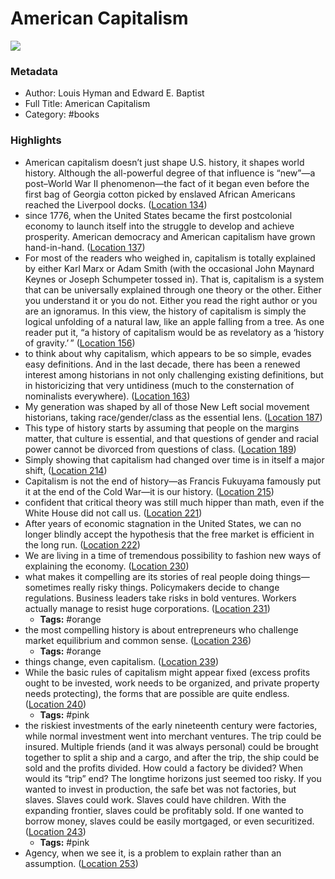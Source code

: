 # American Capitalism

![](https://images-na.ssl-images-amazon.com/images/I/41esL6eZSCL._SL200_.jpg)

### Metadata

- Author: Louis Hyman and Edward E. Baptist
- Full Title: American Capitalism
- Category: #books

### Highlights

- American capitalism doesn’t just shape U.S. history, it shapes world history. Although the all-powerful degree of that influence is “new”—a post–World War II phenomenon—the fact of it began even before the first bag of Georgia cotton picked by enslaved African Americans reached the Liverpool docks. ([Location 134](https://readwise.io/to_kindle?action=open&asin=B00MCTLNLW&location=134))
- since 1776, when the United States became the first postcolonial economy to launch itself into the struggle to develop and achieve prosperity. American democracy and American capitalism have grown hand-in-hand. ([Location 137](https://readwise.io/to_kindle?action=open&asin=B00MCTLNLW&location=137))
- For most of the readers who weighed in, capitalism is totally explained by either Karl Marx or Adam Smith (with the occasional John Maynard Keynes or Joseph Schumpeter tossed in). That is, capitalism is a system that can be universally explained through one theory or the other. Either you understand it or you do not. Either you read the right author or you are an ignoramus. In this view, the history of capitalism is simply the logical unfolding of a natural law, like an apple falling from a tree. As one reader put it, “a history of capitalism would be as revelatory as a ‘history of gravity.’ ” ([Location 156](https://readwise.io/to_kindle?action=open&asin=B00MCTLNLW&location=156))
- to think about why capitalism, which appears to be so simple, evades easy definitions. And in the last decade, there has been a renewed interest among historians in not only challenging existing definitions, but in historicizing that very untidiness (much to the consternation of nominalists everywhere). ([Location 163](https://readwise.io/to_kindle?action=open&asin=B00MCTLNLW&location=163))
- My generation was shaped by all of those New Left social movement historians, taking race/gender/class as the essential lens. ([Location 187](https://readwise.io/to_kindle?action=open&asin=B00MCTLNLW&location=187))
- This type of history starts by assuming that people on the margins matter, that culture is essential, and that questions of gender and racial power cannot be divorced from questions of class. ([Location 189](https://readwise.io/to_kindle?action=open&asin=B00MCTLNLW&location=189))
- Simply showing that capitalism had changed over time is in itself a major shift, ([Location 214](https://readwise.io/to_kindle?action=open&asin=B00MCTLNLW&location=214))
- Capitalism is not the end of history—as Francis Fukuyama famously put it at the end of the Cold War—it is our history. ([Location 215](https://readwise.io/to_kindle?action=open&asin=B00MCTLNLW&location=215))
- confident that critical theory was still much hipper than math, even if the White House did not call us. ([Location 221](https://readwise.io/to_kindle?action=open&asin=B00MCTLNLW&location=221))
- After years of economic stagnation in the United States, we can no longer blindly accept the hypothesis that the free market is efficient in the long run. ([Location 222](https://readwise.io/to_kindle?action=open&asin=B00MCTLNLW&location=222))
- We are living in a time of tremendous possibility to fashion new ways of explaining the economy. ([Location 230](https://readwise.io/to_kindle?action=open&asin=B00MCTLNLW&location=230))
- what makes it compelling are its stories of real people doing things—sometimes really risky things. Policymakers decide to change regulations. Business leaders take risks in bold ventures. Workers actually manage to resist huge corporations. ([Location 231](https://readwise.io/to_kindle?action=open&asin=B00MCTLNLW&location=231))
    - **Tags:** #orange
- the most compelling history is about entrepreneurs who challenge market equilibrium and common sense. ([Location 236](https://readwise.io/to_kindle?action=open&asin=B00MCTLNLW&location=236))
    - **Tags:** #orange
- things change, even capitalism. ([Location 239](https://readwise.io/to_kindle?action=open&asin=B00MCTLNLW&location=239))
- While the basic rules of capitalism might appear fixed (excess profits ought to be invested, work needs to be organized, and private property needs protecting), the forms that are possible are quite endless. ([Location 240](https://readwise.io/to_kindle?action=open&asin=B00MCTLNLW&location=240))
    - **Tags:** #pink
- the riskiest investments of the early nineteenth century were factories, while normal investment went into merchant ventures. The trip could be insured. Multiple friends (and it was always personal) could be brought together to split a ship and a cargo, and after the trip, the ship could be sold and the profits divided. How could a factory be divided? When would its “trip” end? The longtime horizons just seemed too risky. If you wanted to invest in production, the safe bet was not factories, but slaves. Slaves could work. Slaves could have children. With the expanding frontier, slaves could be profitably sold. If one wanted to borrow money, slaves could be easily mortgaged, or even securitized. ([Location 243](https://readwise.io/to_kindle?action=open&asin=B00MCTLNLW&location=243))
    - **Tags:** #pink
- Agency, when we see it, is a problem to explain rather than an assumption. ([Location 253](https://readwise.io/to_kindle?action=open&asin=B00MCTLNLW&location=253))
